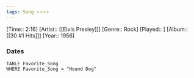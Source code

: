 ```yaml
---
tags: Song ⭐⭐⭐⭐ 
---
```

[Time:: 2:16]
[Artist:: [[Elvis Presley]]]
[Genre:: Rock]
[Played:: ]
[Album:: [[30 #1 Hits]]]
[Year:: 1956]
### Dates
````dataview
TABLE Favorite_Song
WHERE Favorite_Song = "Hound Dog"
````